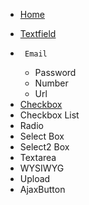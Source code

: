 <!-- docs/_sidebar.md -->
* [Home](/)
- [Textfield](/fields/textfield) 
-      Email
	 - Password   
	 - Number   
	 - Url
-  [Checkbox](/fields/checkbox)
 - Checkbox List
 - Radio  
 - Select Box  
 - Select2 Box  
 - Textarea  
 - WYSIWYG  
 - Upload  
 - AjaxButton  